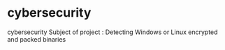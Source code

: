 # cybersecurity
cybersecurity
Subject of project : Detecting Windows or Linux encrypted and packed binaries 
